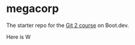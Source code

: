 # megacorp

The starter repo for the [Git 2 course](https://www.boot.dev/learn/learn-git-2) on Boot.dev.

Here is W
